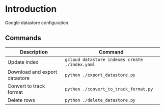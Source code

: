# Introduction
Google datastore configuration.

## Commands
| Description | Command |
| --- | --- |
| Update index | ```gcloud datastore indexes create ./index.yaml``` |
| Download and export datastore | ```python ./export_datastore.py``` |
| Convert to track format | ```python ./convert_to_track_format.py``` |
| Delete rows | ```python ./delete_datastore.py``` |
